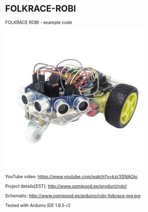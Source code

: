 FOLKRACE-ROBI
=============

FOLKRACE ROBI - example code

![connection](./images/ROBILISA2_2.jpg)

YouTube video: https://www.youtube.com/watch?v=kzc1lSNAOio

Project details[EST]: http://www.oomipood.ee/product/robi/

Schematic: http://www.oomipood.ee/arduino/robi-folkrace-jpg.jpg

Tested with Arduino IDE 1.6.5-r2

